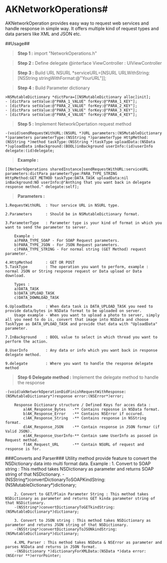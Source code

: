 # AKNetworkOperations#
AKNetworkOperation provides easy way to request web services and handle response in simple way. It offers multiple kind of request types and data parsers like XML and JSON etc.


##Usage##

>**Step 1 :**
>import "NetworkOperations.h"

>**Step 2 :** Define delegate 
>@interface ViewController : UIViewController<NetworkOperationDelegate>

>**Step 3 :** Build URL
>NSURL *serviceURL=[NSURL URLWithString:[NSString stringWithFormat:@"YourURL"]];

>**Step 4 :** Build Parameter dictionary

    >NSMutableDictionary *dictPara=[[NSMutableDictionary alloc]init];
    - [dictPara setValue:@"PARA_1_VALUE" forKey:@"PARA_1_KEY"];
    - [dictPara setValue:@"PARA_2_VALUE" forKey:@"PARA_2_KEY"];
    - [dictPara setValue:@"PARA_3_VALUE" forKey:@"PARA_3_KEY"];
    - [dictPara setValue:@"PARA_4_VALUE" forKey:@"PARA_4_KEY"];
    

>**Step 5 :** Implement NetworkOpertation request method

    -(void)sendRequestWithURL:(NSURL *)URL parameters:(NSMutableDictionary *)parameters parameterType:(NSString *)parameterType HttpMethod:(NSString *)method taskType:(NSString *)taskType uploadData:(NSData *)uploadData inBackground:(BOOL)inBackground userInfo:(id)userInfo delegate:(id)delegate;

>**Example :**

    [[NetworkOperations sharedInstance]sendRequestWithURL:serviceURL parameters:dictPara parameterType:PARA_TYPE_STRING HttpMethod:GET_METHOD taskType:DATA_TASK uploadData:nil inBackground:NO userInfo:@"Anthing that you want back in delegate response method." delegate:self];

>**Parameters :** 

    1.RequestWithURL  : Your service URL in NSURL type.
    
    2.Parameters      : Should be in NSMutableDictionary format.
    
    3.ParameterType   : Parameter type is your kind of format in which you want to send the parameter to server.
    
        Example :
        a)PARA_TYPE_SOAP - For SOAP Request parameters.
        b)PARA_TYPE_JSON - For JSON Request parameters.
        c)PARA_TYPE_STRING - For normal string (GET Method) request parameter.
    
    4.HttpMethod      : GET OR POST
    5.TaskType        : The operation you want to perform, example : normal JSON or String response request or Data upload or Data download.
  
        Types :
        a)DATA_TASK
        b)DATA_UPLOAD_TASK
        c)DATA_DOWNLOAD_TASK

    6.UploadData      : When data task is DATA_UPLOAD_TASK you need to provide data/bytes in NSData format to be uploaded on server.
        Usage example - When you want to upload a photo to server, simply all you need to do is, convert that image into NSData and choose TaskType as DATA_UPLOAD_TASK and provide that data with "UploadData" parameter.

    7.InBackground    : BOOL value to select in which thread you want to perform the action.

    8.UserInfo        : Any data or info which you want back in response delegate method.

    9.delegate        : Where you want to handle the response delegate method

>**Step 6 Delegate method    :** Implement the delegate method to handle the response 

    -(void)akNetworkOperationDidFinishRequestWithResponse:(NSMutableDictionary*)response error:(NSError*)error;
    
        Response Dictionary structure / Defined Keys for acces data :
            a)AK_Response_Bytes   -** Contains reposnse in NSData format.
            b)AK_Response_Error   -** Contains NSError if occured.
            c)AK_Response_String  -** Contains response in NSString format.
            d)AK_Response_JSON    -** Contain response in JSON formar (if Valid JSON).  
            e)AK_Response_UserInfo-** Contain same UserInfo as passed in Request method.
            f)AK_Request_URL      -** Contain NSURL of request and response is for.
    
  
###Converts and Parser###
    Utility method provide feature to convert the NSDictionary data into multi format data.
    Example :
        1. Convert to SOAP string : This method takes NSDictionary as parameter and returns SOAP string of that NSDictionary.
        -(NSString*)convertDictionaryToSOAPKindString:(NSMutableDictionary*)dictionary;
        
        2. Convert to GET/Plain Parameter String : This method takes NSDictionary as parameter and returns GET kinda parameter string of that NSDictionary.
        -(NSString*)convertDictionaryToGETkindString:(NSMutableDictionary*)dictionary;
        
        3. Convert to JSON string : This method takes NSDictionary as parameter and returns JSON string of that NSDictionary.
        -(NSString*)convertDictionaryToJSONkindString:(NSMutableDictionary*)dictionary;

        4.XML Parser : This method takes NSData & NSError as parameter and parses NSData and returns in JSON format.
        -(NSDictionary *)dictionaryForXMLData:(NSData *)data error:(NSError **)errorPointer;

        



